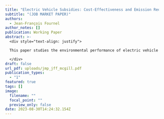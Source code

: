 ```yaml
---
title: "Electric Vehicle Subsidies: Cost-Effectiveness and Emission Reductions – Best Paper Award, 50th EARIE Conference"
subtitle: "(JOB MARKET PAPER)"
authors:
  - Jean-François Fournel
author_notes: []
publication: Working Paper
abstract: >-
  <div style="text-align: justify">

  This paper studies the environmental performance of electric vehicle subsidy programs in Canada. I leverage changes in the provincial-level subsidies to study the short-run impact of subsidies on sales and charging station deployment using a natural experiment setting. My findings suggest that subsidies are very effective at increasing electric vehicle adoption, but failed to induce additional charging station installations in the short-run. To evaluate the en- vironmental impact of subsidies, I rely on a structural estimation of the demand for cars and the supply of charging stations. My results suggests that rebate programs led to an increase in adoption of 93%, and an increase in the size of the charging station network by 19%. I take these results as additional evidence of weak network effects. I propose a unified framework to conduct cost-benefit analysis. I estimate the marginal abatement cost of CO2 emissions to be between $325 and $453 per ton, well above conventional estimates of the social cost of carbon. Part of the reason behind these high estimated costs is that half of the subsidies went to infra- marginal consumers who would have purchased an electric vehicle whether or not rebates are available. Finally, I evaluate the performance of two alternative policies: an income threshold on eligibility and a cash for clunker program. I find that the additional emission reductions tied to the removal of clunkers are crucial in improving the environmental performance of rebate programs. 

  </div>
draft: false
url_pdf: uploads/jmp_jff_mcgill.pdf
publication_types:
  - "1"
featured: true
tags: []
image:
  filename: ""
  focal_point: ""
  preview_only: false
date: 2023-08-30T14:24:32.154Z
---
```

